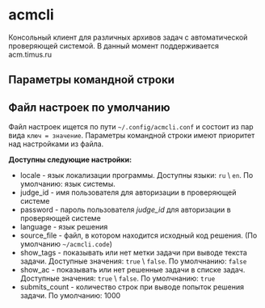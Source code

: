 acmcli
========================

Консольный клиент для различных архивов задач с автоматической проверяющей системой.
В данный момент поддерживается acm.timus.ru

Параметры командной строки
------------------------

Файл настроек по умолчанию
------------------------

Файл настроек ищется по пути `~/.config/acmcli.conf` и состоит из пар вида `ключ = значение`.
Параметры командной строки имеют приоритет над настройками из файла.

**Доступны следующие настройки:**

* locale - язык локализации программы. Доступны языки: `ru` \ `en`. По умолчанию: язык системы.
* judge_id - имя пользователя для авторизации в проверяющей системе
* password - пароль пользователя *judge_id* для авторизации в проверяющей системе
* language - язык решения
* source_file - файл, в котором находится исходный код решения. (По умолчанию `~/acmcli.code`)
* show_tags - показывать или нет метки задачи при выводе текста задачи.
Доступные значения: `true` \ `false`. По умолчнанию: `false`
* show_ac - показывать или нет решенные задачи в списке задач.
Доступные значения: `true` \ `false`. По умолчнанию: `true`
* submits_count - количество строк при выводе попыток решения задачи. По умолчанию: 1000
